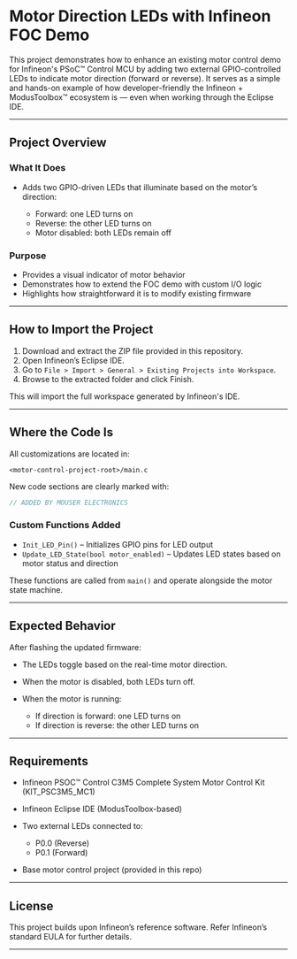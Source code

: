 # Motor Direction LEDs with Infineon FOC Demo

This project demonstrates how to enhance an existing motor control demo for Infineon's PSoC™ Control MCU by adding two external GPIO-controlled LEDs to indicate motor direction (forward or reverse). It serves as a simple and hands-on example of how developer-friendly the Infineon + ModusToolbox™ ecosystem is — even when working through the Eclipse IDE.

---

## Project Overview

### What It Does

* Adds two GPIO-driven LEDs that illuminate based on the motor’s direction:

  * Forward: one LED turns on
  * Reverse: the other LED turns on
  * Motor disabled: both LEDs remain off

### Purpose

* Provides a visual indicator of motor behavior
* Demonstrates how to extend the FOC demo with custom I/O logic
* Highlights how straightforward it is to modify existing firmware

---

## How to Import the Project

1. Download and extract the ZIP file provided in this repository.
2. Open Infineon’s Eclipse IDE.
3. Go to `File > Import > General > Existing Projects into Workspace`.
4. Browse to the extracted folder and click Finish.

This will import the full workspace generated by Infineon's IDE.

---

## Where the Code Is

All customizations are located in:

```
<motor-control-project-root>/main.c
```

New code sections are clearly marked with:

```c
// ADDED BY MOUSER ELECTRONICS
```

### Custom Functions Added

* `Init_LED_Pin()` – Initializes GPIO pins for LED output
* `Update_LED_State(bool motor_enabled)` – Updates LED states based on motor status and direction

These functions are called from `main()` and operate alongside the motor state machine.

---

## Expected Behavior

After flashing the updated firmware:

* The LEDs toggle based on the real-time motor direction.
* When the motor is disabled, both LEDs turn off.
* When the motor is running:

  * If direction is forward: one LED turns on
  * If direction is reverse: the other LED turns on

---

## Requirements

* Infineon PSOC™ Control C3M5 Complete System Motor Control Kit (KIT_PSC3M5_MC1)
* Infineon Eclipse IDE (ModusToolbox-based)
* Two external LEDs connected to:

  * P0.0 (Reverse)
  * P0.1 (Forward)
* Base motor control project (provided in this repo)

---

## License

This project builds upon Infineon’s reference software. Refer Infineon’s standard EULA for further details.

---
